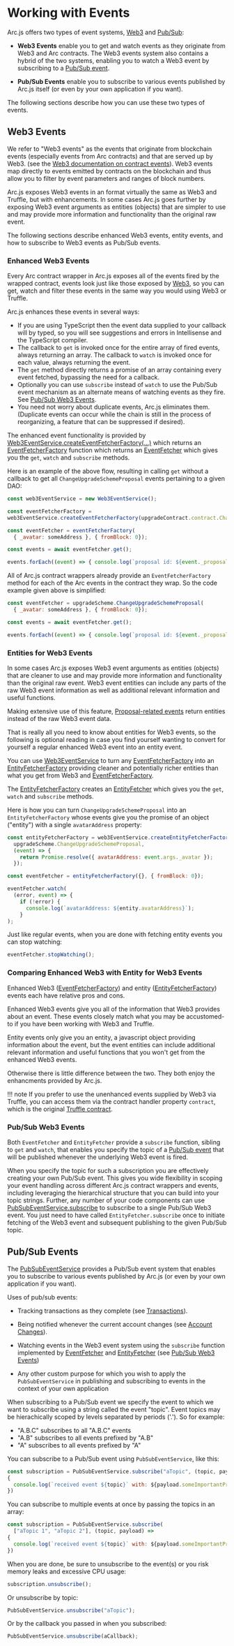 # Working with Events

Arc.js offers two types of event systems, [Web3](web3events) and [Pub/Sub](#pubsubevents):

- **Web3 Events** enable you to get and watch events as they originate from Web3 and Arc contracts.    The Web3 events system also contains a hybrid of the two systems, enabling you to watch a Web3 event by subscribing to a [Pub/Sub event](#pubsubevents).

- **Pub/Sub Events** enable you to subscribe to various events published by Arc.js itself (or even by your own application if you want).

The following sections describe how you can use these two types of events.

<a name="web3events"></a>
## Web3 Events

We refer to "Web3 events" as the events that originate from blockchain events (especially events from Arc contracts) and that are served up by Web3. (see the [Web3 documentation on contract events](https://github.com/ethereum/wiki/wiki/JavaScript-API#contract-events)). Web3 events map directly to events emitted by contracts on the blockchain and thus allow you to filter by event parameters and ranges of block numbers.

Arc.js exposes Web3 events in an format virtually the same as Web3 and Truffle, but with enhancements.  In some cases Arc.js goes further by exposing Web3 event arguments as entities (objects) that are simpler to use and may provide more information and functionality than the original raw event.

The following sections describe enhanced Web3 events, entity events, and how to subscribe to Web3 events as Pub/Sub events.

<a name="enhancedweb3events"></a>
### Enhanced Web3 Events
Every Arc contract wrapper in Arc.js exposes all of the events fired by the wrapped contract,  events look just like those exposed by [Web3](https://github.com/ethereum/wiki/wiki/JavaScript-API#contract-events), so you can get, watch and filter these events in the same way you would using Web3 or Truffle.

Arc.js enhances these events in several ways:

- If you are using TypeScript then the event data supplied to your callback will by typed, so you will see suggestions and errors in Intellisense and the TypeScript compiler.
- The callback to `get` is invoked once for the entire array of fired events, always returning an array.  The callback to `watch` is invoked once for each value, always returning the event.
- The `get` method directly returns a promise of an array containing every event fetched, bypassing the need for a callback.
- Optionally you can use `subscribe` instead of `watch` to use the Pub/Sub event mechanism as an alternate means of watching events as they fire. See [Pub/Sub Web3 Events](#pubsubweb3).
- You need not worry about duplicate events, Arc.js eliminates them.  (Duplicate events can occur while the chain is still in the process of reorganizing, a feature that can be suppressed if desired).

The enhanced event functionality is provided by [Web3EventService.createEventFetcherFactory(...)](api/classes/Web3EventService#createEventFetcherFactory) which returns an [EventFetcherFactory](api/README/#eventfetcherfactory) function which returns an [EventFetcher](api/interfaces/eventfetcher) which gives you the `get`, `watch` and `subscribe` methods.

Here is an example of the above flow, resulting in calling `get` without a callback to get all `ChangeUpgradeSchemeProposal` events pertaining to a given DAO:

```javascript
const web3EventService = new Web3EventService();

const eventFetcherFactory = 
web3EventService.createEventFetcherFactory(upgradeContract.contract.ChangeUpgradeSchemeProposal);

const eventFetcher = eventFetcherFactory(
  { _avatar: someAddress }, { fromBlock: 0});

const events = await eventFetcher.get();

events.forEach((event) => { console.log(`proposal id: ${event._proposalId}`); } );
```

All of Arc.js contract wrappers already provide an `EventFetcherFactory` method for each of the Arc events in the contract they wrap.  So the code example given above is simplified:

```javascript
const eventFetcher = upgradeScheme.ChangeUpgradeSchemeProposal(
  { _avatar: someAddress }, { fromBlock: 0});

const events = await eventFetcher.get();

events.forEach((event) => { console.log(`proposal id: ${event._proposalId}`); } );
```

<a name="entityevents"></a>
### Entities for Web3 Events

In some cases Arc.js exposes Web3 event arguments as entities (objects) that are cleaner to use and may provide more information and functionality than the original raw event.  Web3 event entities can include any parts of the raw Web3 event information as well as additional relevant information and useful functions.



Making extensive use of this feature, [Proposal-related events](Proposals#proposalevents) return entities instead of the raw Web3 event data.

That is really all you need to know about entities for Web3 events, so the following is optional reading in case you find yourself wanting to convert for yourself a regular enhanced Web3 event into an entity event.

You can use [Web3EventService](api/classes/Web3EventService) to turn any [EventFetcherFactory](api/README/#eventfetcherfactory) into an [EntityFetcherFactory](api/README/#entityfetcherfactory) providing cleaner and potentially richer entities than what you get from Web3 and [EventFetcherFactory](api/README/#eventfetcherfactory).

The [EntityFetcherFactory](api/README/#entityfetcherfactory) creates an [EntityFetcher](api/interfaces/entityfetcher) which gives you the `get`, `watch` and `subscribe` methods.

Here is how you can turn `ChangeUpgradeSchemeProposal` into an `EntityFetcherFactory` whose events give you the promise of an object ("entity") with a single `avatarAddress` property:

```javascript
const entityFetcherFactory = web3EventService.createEntityFetcherFactory(
  upgradeScheme.ChangeUpgradeSchemeProposal,
  (event) => {
    return Promise.resolve({ avatarAddress: event.args._avatar });
  });

const eventFetcher = entityFetcherFactory({}, { fromBlock: 0});

eventFetcher.watch(
  (error, event) => { 
    if (!error) {
      console.log(`avatarAddress: ${entity.avatarAddress}`); 
    }
);
```

Just like regular events, when you are done with fetching entity events you can stop watching:

```javascript
eventFetcher.stopWatching();
```

### Comparing Enhanced Web3 with Entity for Web3 Events

Enhanced Web3 ([EventFetcherFactory](api/README/#eventfetcherfactory)) and entity ([EntityFetcherFactory](api/README/#entityfetcherfactory)) events each have relative pros and cons.  

Enhanced Web3 events give you all of the information that Web3 provides about an event.  These events closely match what you may be accustomed-to if you have been working with Web3 and Truffle.

Entity events only give you an entity, a javascript object providing information about the event, but the event entities can include additional relevant information and useful functions that you won't get from the enhanced Web3 events.

Otherwise there is little difference between the two.   They both enjoy the enhancments provided by Arc.js.

!!! note
    If you prefer to use the unenhanced events supplied by Web3 via Truffle, you can access them via the contract handler property `contract`, which is the original [Truffle contract](http://truffleframework.com/docs/getting_started/contracts).

<a name="pubsubweb3"></a>
### Pub/Sub Web3 Events

Both `EventFetcher` and `EntityFetcher` provide a `subscribe` function, sibling to `get` and `watch`, that enables you specify the topic of a [Pub/Sub event](#pubsubevents) that will be published whenever the underlying Web3 event is fired.

When you specify the topic for such a subscription you are effectively creating your own Pub/Sub event.  This gives you wide flexibility in scoping your event handling across different Arc.js contract wrappers and events, including leveraging the hierarchical structure that you can build into your topic strings.  Further, any number of your code components can use [PubSubEventService.subscribe](/api/classes/PubSubEventService#subscribe) to subscribe to a single Pub/Sub Web3 event.  You just need to have called `EntityFetcher.subscribe` once to initiate fetching of the Web3 event and subsequent publishing to the given Pub/Sub topic.

<a name="pubsubevents"></a>
## Pub/Sub Events

The [PubSubEventService](api/classes/PubSubEventService) provides a Pub/Sub event system that enables you to subscribe to various events published by Arc.js (or even by your own application if you want).


Uses of pub/sub events:

- Tracking transactions as they complete  (see [Transactions](Transactions)).

- Being notified whenever the current account changes (see [Account Changes](Configuration#accountchanges)).

- Watching events in the Web3 event system using the `subscribe` function implemented by [EventFetcher](api/interfaces/EventFetcher/) and [EntityFetcher](api/interfaces/EntityFetcher/) (see [Pub/Sub Web3 Events](#pubsubweb3))

- Any other custom purpose for which you wish to apply the `PubSubEventService` in publishing and subscribing to events in the context of your own application

When subscribing to a Pub/Sub event we specify the event to which we want to subscribe using a string called the event "topic". Event topics may be hierachically scoped by levels separated by periods ('.'). So for example: 
   
   - "A.B.C" subscribes to all "A.B.C" events
   - "A.B" subscribes to all events prefixed by "A.B"
   - "A" subscribes to all events prefixed by "A"

You can subscribe to a Pub/Sub event using  `PubSubEventService`, like this:

```javascript
const subscription = PubSubEventService.subscribe("aTopic", (topic, payload) =>
{
  console.log(`received event ${topic}` with: ${payload.someImportantProperty});
})
```

You can subscribe to multiple events at once by passing the topics in an array:

```javascript
const subscription = PubSubEventService.subscribe(
  ["aTopic 1", "aTopic 2"], (topic, payload) =>
{
  console.log(`received event ${topic}` with: ${payload.someImportantProperty});
})
```

When you are done, be sure to unsubscribe to the event(s) or you risk memory leaks and excessive CPU usage:

```javascript
subscription.unsubscribe();
```

Or unsubscribe by topic: 

```javascript
PubSubEventService.unsubscribe("aTopic");
```

Or by the callback you passed in when you subscribed:

```javascript
PubSubEventService.unsubscribe(aCallback);
```
